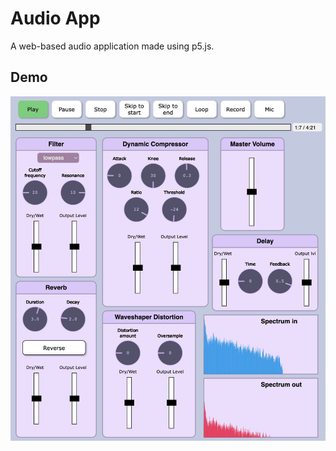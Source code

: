 # Audio App

A web-based audio application made using p5.js.

## Demo

<p align="center">
  <img src="https://github.com/jxne00/web_audio_app/blob/main/assets/demo.jpeg" alt="App Screenshot">
</p>
